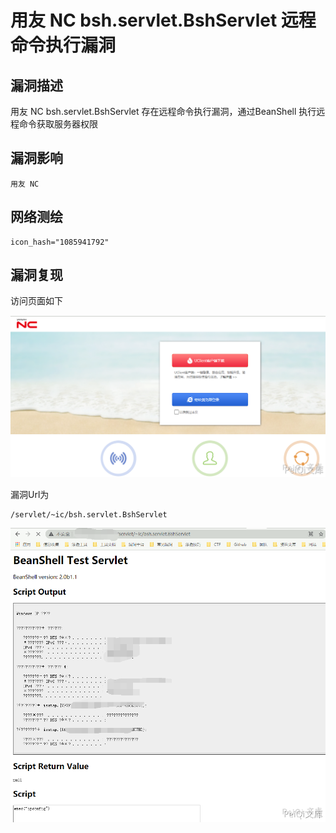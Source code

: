 # 用友 NC bsh.servlet.BshServlet 远程命令执行漏洞

## 漏洞描述

用友 NC bsh.servlet.BshServlet 存在远程命令执行漏洞，通过BeanShell 执行远程命令获取服务器权限

## 漏洞影响

```
用友 NC
```

## 网络测绘

```
icon_hash="1085941792"
```

## 漏洞复现

访问页面如下

![yongyou-4-1](images/yongyou-4-1.png)

漏洞Url为

```plain
/servlet/~ic/bsh.servlet.BshServlet
```

![yongyou-4-2](images/yongyou-4-2.png)